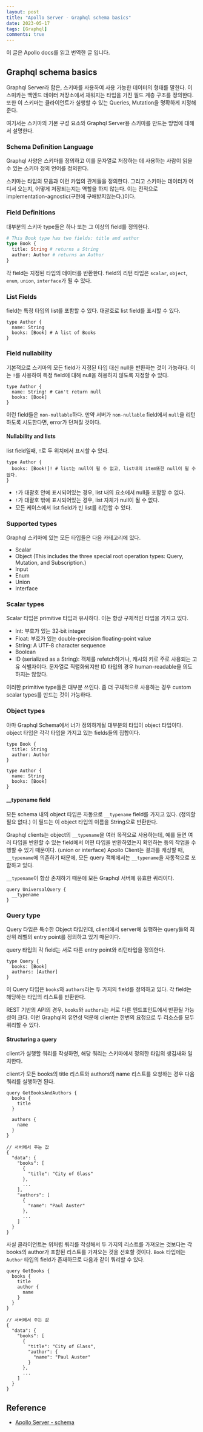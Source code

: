 ```yaml
---
layout: post
title: "Apollo Server - Graphql schema basics"
date: 2023-05-17
tags: [Graphql]
comments: true
---
```


이 글은 Apollo docs를 읽고 번역한 글 입니다.

## Graphql schema basics

Graphql Server라 함은, 스키마를 사용하여 사용 가능한 데이터의 형태를 말한다. 이 스미카는 백엔드 데이터 저장소에서 채워지는 타입을 가진 필드 계층 구조를 정의한다. 또한 이 스키마는 클라이언트가 실행할 수 있는 Queries, Mutation을 명확하게 지정해준다.

여기서는 스키마의 기본 구성 요소와 Graphql Server용 스키마를 만드는 방법에 대해서 설명한다.

### Schema Definition Language

Graphql 사양은 스키마를 정의하고 이를 문자열로 저장하는 데 사용하는 사람이 읽을 수 있는 스키마 정의 언어를 정의한다.

스키마는 타입의 모음과 이런 카입의 관계들을 정의한다. 그리고 스키마는 데이터가 어디서 오는지, 어떻게 저장되는지는 역할을 하지 않는다. 이는 전적으로 implementation-agnostic(구현에 구애받지않는다.)이다.

### Field Definitions

대부분의 스키마 type들은 하나 또는 그 이상의 field를 정의한다.

```graphql
# This Book type has two fields: title and author
type Book {
  title: String # returns a String
  author: Author # returns an Author
}
```

각 field는 지정된 타입의 데이터를 반환한다. field의 리턴 타입은 `scalar`, `object`, `enum`, `union`, `interface`가 될 수 있다.

### List Fields

field는 특정 타입의 list를 포함할 수 있다. 대괄호로 list field를 표시할 수 있다.

```
type Author {
  name: String
  books: [Book] # A list of Books
}
```

### Field nullability

기본적으로 스키마의 모든 field가 지정된 타입 대신 null을 반환하는 것이 가능하다. 이는 `!`를 사용하여 특정 field에 대해 null을 허용하지 않도록 지정할 수 있다.

```
type Author {
  name: String! # Can't return null
  books: [Book]
}
```

이런 field들은 `non-nullable`하다. 만약 서버가 `non-nullable` field에서 `null`을 리턴하도록 시도한다면, error가 던져질 것이다.

#### Nullability and lists

list field일때, `!`로 두 위치에서 표시할 수 있다.

```
type Author {
  books: [Book!]! # list는 null이 될 수 없고, list내의 item또한 null이 될 수 없다.
}
```

- `!`가 대괄호 안에 표시되어있는 경우, list 내의 요소에서 null을 포함할 수 없다.
- `!`가 대괄호 밖에 표시되어있는 경우, list 자체가 null이 될 수 없다.
- 모든 케이스에서 list field가 빈 list를 리턴할 수 있다.

### Supported types

Graphql 스키마에 있는 모든 타입들은 다음 카테고리에 있다.

- Scalar
- Object (This includes the three special root operation types: Query, Mutation, and Subscription.)
- Input
- Enum
- Union
- Interface

### Scalar types

Scalar 타입은 primitive 타입과 유사하다. 이는 항상 구체적인 타입을 가지고 있다.

- Int: 부호가 있는 32‐bit integer
- Float: 부호가 있는 double-precision floating-point value
- String: A UTF‐8 character sequence
- Boolean
- ID (serialized as a String): 객체를 refetch하거나, 캐시의 키로 주로 사용되는 고유 식별자이다. 문자열로 직렬화되지만 ID 타입의 경우 human-readable을 의도하지는 않았다.

이러한 primitive type들은 대부분 쓰인다. 좀 더 구체적으로 사용하는 경우 custom scalar types를 만드는 것이 가능하다.

### Object types

아마 Graphql Schema에서 너가 정의하게될 대부분의 타입이 object 타입이다. object 타입은 각각 타입을 가지고 있는 fields들의 집합이다.

```
type Book {
  title: String
  author: Author
}

type Author {
  name: String
  books: [Book]
}
```

#### \_\_typename field

모든 schema 내의 object 타입은 자동으로 `__typename` field를 가지고 있다. (정의할 필요 없다.) 이 필드는 이 object 타입의 이름을 String으로 반환한다.

Graphql clients는 object의 `__typename`을 여러 목적으로 사용하는데, 예를 들면 여러 타입을 반환할 수 있는 field에서 어떤 타입을 반환하였는지 확인하는 등의 작업을 수행할 수 있기 때문이다. (union or interface)
Apollo Client는 결과를 캐싱할 때, `__typename`에 의존하기 때문에, 모든 query 객체에서는 `__typename`을 자동적으로 포함하고 있다.

`__typename`이 항상 존재하기 때문에 모든 Graphql 서버에 유효한 쿼리이다.

```
query UniversalQuery {
  __typename
}
```

### Query type

Query 타입은 특수한 Object 타입인데, client에서 server에 실행하는 query들의 최상위 레벨의 entry point를 정의하고 있기 때문이다.

query 타입의 각 field는 서로 다른 entry point와 리턴타입을 정의한다.

```
type Query {
  books: [Book]
  authors: [Author]
}
```

이 Query 타입은 `books`와 `authors`라는 두 가지의 field를 정의하고 있다. 각 field는 해당하는 타입의 리스트를 반환한다.

REST 기반의 API의 경우, `books`와 `authors`는 서로 다른 엔드포인트에서 반환될 가능성이 크다. 이런 Graphql의 유연성 덕분에 client는 한번의 요청으로 두 리소스를 모두 쿼리할 수 있다.

#### Structuring a query

client가 실행할 쿼리를 작성하면, 해당 쿼리는 스키마에서 정의한 타입의 생김새와 일치한다.

client가 모든 books의 title 리스트와 authors의 name 리스트를 요청하는 경우 다음 쿼리를 실행하면 된다.

```
query GetBooksAndAuthors {
  books {
    title
  }

  authors {
    name
  }
}

// 서버에서 주는 값
{
  "data": {
    "books": [
      {
        "title": "City of Glass"
      },
      ...
    ],
    "authors": [
      {
        "name": "Paul Auster"
      },
      ...
    ]
  }
}
```

사실 클라이언트는 위처럼 쿼리를 작성해서 두 가지의 리스트를 가져오는 것보다는 각 books의 author가 포함된 리스트를 가져오는 것을 선호할 것이다.
`Book` 타입에는 `Author` 타입의 field가 존재하므로 다음과 같이 쿼리할 수 있다.

```
query GetBooks {
  books {
    title
    author {
      name
    }
  }
}

// 서버에서 주는 값
{
  "data": {
    "books": [
      {
        "title": "City of Glass",
        "author": {
          "name": "Paul Auster"
        }
      },
      ...
    ]
  }
}
```

## Reference

- [Apollo Server - schema](https://www.apollographql.com/docs/apollo-server/schema/schema/#the-schema-definition-language)
